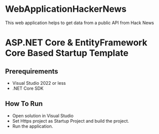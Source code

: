 # WebApplicationHackerNews
This web application helps to get data from a public API from Hack News

# ASP.NET Core & EntityFramework Core Based Startup Template

## Prerequirements

* Visual Studio 2022 or less 
* .NET Core SDK

## How To Run

* Open solution in Visual Studio
* Set Https project as Startup Project and build the project.
* Run the application.

